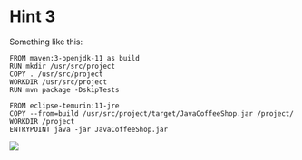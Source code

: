 # Hint 3

Something like this:

```
FROM maven:3-openjdk-11 as build
RUN mkdir /usr/src/project
COPY . /usr/src/project
WORKDIR /usr/src/project
RUN mvn package -DskipTests

FROM eclipse-temurin:11-jre
COPY --from=build /usr/src/project/target/JavaCoffeeShop.jar /project/
WORKDIR /project
ENTRYPOINT java -jar JavaCoffeeShop.jar
```

![](burp.png)
